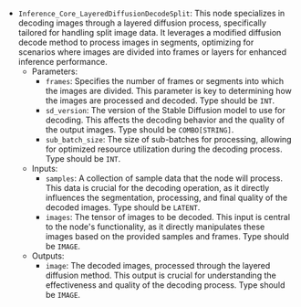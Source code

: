 - `Inference_Core_LayeredDiffusionDecodeSplit`: This node specializes in decoding images through a layered diffusion process, specifically tailored for handling split image data. It leverages a modified diffusion decode method to process images in segments, optimizing for scenarios where images are divided into frames or layers for enhanced inference performance.
    - Parameters:
        - `frames`: Specifies the number of frames or segments into which the images are divided. This parameter is key to determining how the images are processed and decoded. Type should be `INT`.
        - `sd_version`: The version of the Stable Diffusion model to use for decoding. This affects the decoding behavior and the quality of the output images. Type should be `COMBO[STRING]`.
        - `sub_batch_size`: The size of sub-batches for processing, allowing for optimized resource utilization during the decoding process. Type should be `INT`.
    - Inputs:
        - `samples`: A collection of sample data that the node will process. This data is crucial for the decoding operation, as it directly influences the segmentation, processing, and final quality of the decoded images. Type should be `LATENT`.
        - `images`: The tensor of images to be decoded. This input is central to the node's functionality, as it directly manipulates these images based on the provided samples and frames. Type should be `IMAGE`.
    - Outputs:
        - `image`: The decoded images, processed through the layered diffusion method. This output is crucial for understanding the effectiveness and quality of the decoding process. Type should be `IMAGE`.
